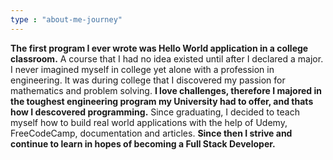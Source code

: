 ```yaml
---
type : "about-me-journey"
---
```



**The first program I ever wrote was Hello World application in a college classroom.** A course that I had no idea existed until after I declared a major. I never imagined myself in college yet alone with a profession in engineering. It was during college that I discovered my passion for mathematics and problem solving. **I love challenges, therefore I majored in the toughest engineering program my University had to offer, and thats how I descovered programming.** Since graduating, I decided to teach myself how to build real world applications with the help of Udemy, FreeCodeCamp, documentation and articles. **Since then I strive and continue to learn in hopes of becoming a Full Stack Developer.**